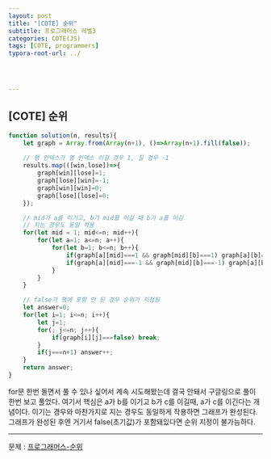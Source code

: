 ```yaml
---
layout: post
title: "[COTE] 순위"
subtitle: 프로그래머스 레벨3
categories: COTE(JS)
tags: [COTE, programmers]
typora-root-url: ../




---
```


## [COTE] 순위

```javascript
function solution(n, results){
    let graph = Array.from(Array(n+1), ()=>Array(n+1).fill(false));
    
    // 행 인덱스가 열 인덱스 이길 경우 1, 질 경우 -1
    results.map(([win,lose])=>{
        graph[win][lose]=1;
        graph[lose][win]=-1;
        graph[win][win]=0;
        graph[lose][lose]=0;
    });

    // mid가 a를 이기고, b가 mid를 이길 때 b가 a를 이김
    // 지는 경우도 동일 적용
    for(let mid = 1; mid<=n; mid++){
        for(let a=1; a<=n; a++){
            for(let b=1; b<=n; b++){
                if(graph[a][mid]===1 && graph[mid][b]===1) graph[a][b]=1;
                if(graph[a][mid]===-1 && graph[mid][b]===-1) graph[a][b]=-1;
            }
        }
    }

    // false가 행에 포함 안 된 경우 순위가 지정됨
    let answer=0;
    for(let i=1; i<=n; i++){
        let j=1;
        for(; j<=n; j++){
            if(graph[i][j]===false) break;
        }
        if(j===n+1) answer++;
    }
    return answer;
}
```

for문 한번 돌면서 풀 수 있나 싶어서 계속 시도해봤는데 결국 안돼서 구글링으로 풀이 한번 보고 풀었다. 여기서 핵심은 a가 b를 이기고 b가 c를 이길때, a가 c를 이긴다는 개념이다. 이기는 경우와 마찬가지로 지는 경우도 동일하게 작용하면 그래프가 완성된다. 그래프가 완성된 후엔 거기서 false(초기값)가 포함돼있다면 순위 지정이 불가능하다.

---

문제 : [프로그래머스-순위](https://programmers.co.kr/learn/courses/30/lessons/49191)